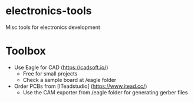 # electronics-tools
Misc tools for electronics development

# Toolbox
* Use Eagle for CAD (https://cadsoft.io/)
  * Free for small projects
  * Check a sample board at /eagle folder
* Order PCBs from [ITeadstudio] (https://www.itead.cc/)
  * Use the CAM exporter from /eagle folder for generating gerber files
